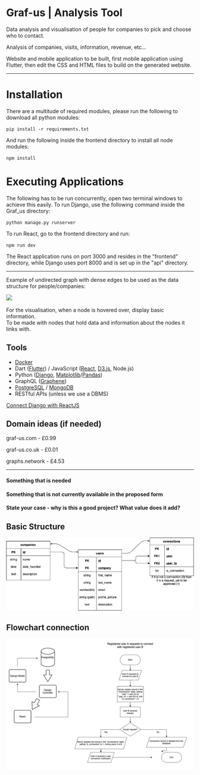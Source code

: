 <h1>Graf-us | Analysis Tool</h1>

Data analysis and visualisation of people for companies to pick and choose who to contact.

Analysis of companies, visits, information, revenue, etc...

Website and mobile application to be built, first mobile application using Flutter,
then edit the CSS and HTML files to build on the generated website.

<hr>

<h1>Installation</h1>

There are a multitude of required modules, please run the following to download all python modules:
```
pip install -r requirements.txt
```
And run the following inside the frontend directory to install all node modules:
```
npm install
```

<h1>Executing Applications</h1>

The following has to be run concurrently, open two terminal windows to achieve this easily.
To run Django, use the following command inside the Graf_us directory:
```
python manage.py runserver
```
To run React, go to the frontend directory and run:
```
npm run dev
```

The React application runs on port 3000 and resides in the "frontend" directory, while Django uses port 8000 and is set up in the "api" directory.


<hr>

Example of undirected graph with dense edges to be used as the data structure for people/companies:

<img src="https://adatis.co.uk/wp-content/uploads/Black-n-White.png">

For the visualisation, when a node is hovered over, display basic information.<br>
To be made with nodes that hold data and information about the nodes it links with.

<h2>Tools</h2>
<ul>
  <li><a href="https://docs.docker.com">Docker</a></li>
  <li>Dart (<a href="https://flutter.dev/docs">Flutter</a>) / JavaScript (<a href="https://reactjs.org">React</a>, <a href="https://d3js.org">D3.js</a>, Node.js)</li>
  <li>Python (<a href="https://docs.djangoproject.com/en/3.2/">Django</a>, <a href="https://matplotlib.org">Matplotlib</a>/<a href="https://pandas.pydata.org">Pandas</a>)</li>
  <li>GraphQL (<a href="https://graphql.org/code/#python">Graphene</a>)</li>
  <li><a href="https://www.postgresql.org">PostgreSQL</a> / <a href="http://mongodb.com">MongoDB</a></li>
  <li>RESTful APIs (unless we use a DBMS)</li>
</ul>

<a href="https://www.geeksforgeeks.org/how-to-connect-django-with-reactjs/">Connect Django with ReactJS</a>

<h2>Domain ideas (if needed)</h2>

graf-us.com - £0.99

graf-us.co.uk - £0.01

graphs.network - £4.53

<hr>

<h4>Something that is needed</h4>

<h4>Something that is not currently available in the proposed form</h4>

<h4>State your case - why is this a good project? What value does it add?</h4>


## Basic Structure
![alt text](Images/basic.png "Responsive Image") 

## Flowchart connection
![alt text](Images/flowdiagram.png "Flowchart Image") 
